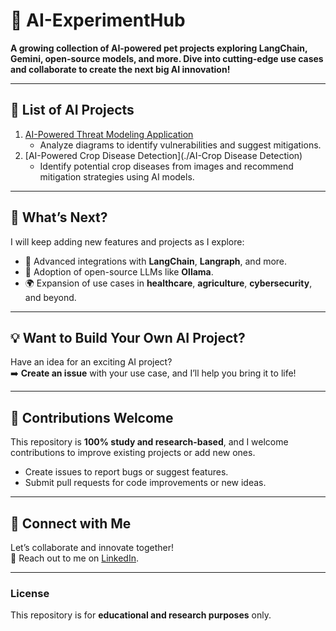 # 🚀 AI-ExperimentHub 

**A growing collection of AI-powered pet projects exploring LangChain, Gemini, open-source models, and more. Dive into cutting-edge use cases and collaborate to create the next big AI innovation!**  

---

## 🌟 List of AI Projects  
1. [AI-Powered Threat Modeling Application](./AI-Threat-Modeling)  
   - Analyze diagrams to identify vulnerabilities and suggest mitigations.
2. [AI-Powered Crop Disease Detection](./AI-Crop Disease Detection)  
   - Identify potential crop diseases from images and recommend mitigation strategies using AI models.

---

## 🌟 What’s Next?  
I will keep adding new features and projects as I explore:  
- 🧠 Advanced integrations with **LangChain**, **Langraph**, and more.  
- 🤖 Adoption of open-source LLMs like **Ollama**.  
- 🌍 Expansion of use cases in **healthcare**, **agriculture**, **cybersecurity**, and beyond.  

---

## 💡 Want to Build Your Own AI Project?  
Have an idea for an exciting AI project?  
➡️ **Create an issue** with your use case, and I’ll help you bring it to life!  

---

## 🤝 Contributions Welcome  
This repository is **100% study and research-based**, and I welcome contributions to improve existing projects or add new ones.  
- Create issues to report bugs or suggest features.  
- Submit pull requests for code improvements or new ideas.  

---

## 📢 Connect with Me  
Let’s collaborate and innovate together!  
📧 Reach out to me on [LinkedIn](https://www.linkedin.com/in/bala-venkatesh-67964247/).  

---

### License  
This repository is for **educational and research purposes** only.  
